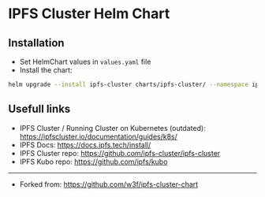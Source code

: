 # IPFS Cluster Helm Chart

## Installation

- Set HelmChart values in `values.yaml` file
- Install the chart:

```bash
helm upgrade --install ipfs-cluster charts/ipfs-cluster/ --namespace ipfs-cluster --create-namespace --values <./values.yaml>
```

## Usefull links

- IPFS Cluster / Running Cluster on Kubernetes (outdated): https://ipfscluster.io/documentation/guides/k8s/
- IPFS Docs: https://docs.ipfs.tech/install/
- IPFS Cluster repo: https://github.com/ipfs-cluster/ipfs-cluster
- IPFS Kubo repo: https://github.com/ipfs/kubo

---

- Forked from: https://github.com/w3f/ipfs-cluster-chart
